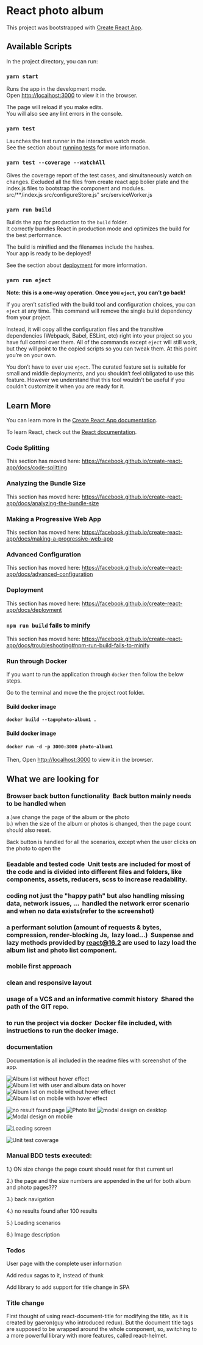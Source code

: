 
# React photo album
This project was bootstrapped with [Create React App](https://github.com/facebook/create-react-app).

## Available Scripts

In the project directory, you can run:

### `yarn start`

Runs the app in the development mode.<br>
Open [http://localhost:3000](http://localhost:3000) to view it in the browser.

The page will reload if you make edits.<br>
You will also see any lint errors in the console.

### `yarn test`

Launches the test runner in the interactive watch mode.<br>
See the section about [running tests](https://facebook.github.io/create-react-app/docs/running-tests) for more information.

### `yarn test --coverage --watchAll`
Gives the coverage report of the test cases, and simultaneously watch on changes.
Excluded all the files from create react app bolier plate and the index.js files to bootstrap the component and modules.<br>
src/**/index.js
src/configureStore.js"
src/serviceWorker.js

### `yarn run build`

Builds the app for production to the `build` folder.<br>
It correctly bundles React in production mode and optimizes the build for the best performance.

The build is minified and the filenames include the hashes.<br>
Your app is ready to be deployed!

See the section about [deployment](https://facebook.github.io/create-react-app/docs/deployment) for more information.

### `yarn run eject`

**Note: this is a one-way operation. Once you `eject`, you can’t go back!**

If you aren’t satisfied with the build tool and configuration choices, you can `eject` at any time. This command will remove the single build dependency from your project.

Instead, it will copy all the configuration files and the transitive dependencies (Webpack, Babel, ESLint, etc) right into your project so you have full control over them. All of the commands except `eject` will still work, but they will point to the copied scripts so you can tweak them. At this point you’re on your own.

You don’t have to ever use `eject`. The curated feature set is suitable for small and middle deployments, and you shouldn’t feel obligated to use this feature. However we understand that this tool wouldn’t be useful if you couldn’t customize it when you are ready for it.

## Learn More

You can learn more in the [Create React App documentation](https://facebook.github.io/create-react-app/docs/getting-started).

To learn React, check out the [React documentation](https://reactjs.org/).

### Code Splitting

This section has moved here: https://facebook.github.io/create-react-app/docs/code-splitting

### Analyzing the Bundle Size

This section has moved here: https://facebook.github.io/create-react-app/docs/analyzing-the-bundle-size

### Making a Progressive Web App

This section has moved here: https://facebook.github.io/create-react-app/docs/making-a-progressive-web-app

### Advanced Configuration

This section has moved here: https://facebook.github.io/create-react-app/docs/advanced-configuration

### Deployment

This section has moved here: https://facebook.github.io/create-react-app/docs/deployment

### `npm run build` fails to minify

This section has moved here: https://facebook.github.io/create-react-app/docs/troubleshooting#npm-run-build-fails-to-minify



### Run through Docker

If you want to run the application through `docker` then follow the below steps.

Go to the terminal and move the the project root folder.

#### Build docker image
#### `docker build --tag=photo-album1 .`

#### Build docker image
#### `docker run -d -p 3000:3000 photo-album1`

Then, Open [http://localhost:3000](http://localhost:3000) to view it in the browser.


## What we are looking for 

### Browser back button functionality  Back button mainly needs to be handled when <br>
a.)we change the page of the album or the photo<br>
b.) when the size of the album or photos is changed, then the page count should also reset.<br>

Back button is handled for all the scenarios, except when the user clicks on the photo to open the <br>

### Eeadable and tested code  Unit tests are included for most of the code and is divided into different files and folders, like components, assets, reducers, scss to increase readability.

### coding not just the "happy path" but also handling missing data, network issues, ...  handled the network error scenario and when no data exists(refer to the screenshot)

### a performant solution (amount of requests & bytes, compression, render-blocking Js,  lazy load...)  Suspense and lazy methods provided by react@16.2 are used to lazy load the album list and photo list component.

### mobile first approach  

### clean and responsive layout  

### usage of a VCS and an informative commit history  Shared the path of the GIT repo.

### to run the project via docker  Docker file included, with instructions to run the docker image.

### documentation 
Documentation is all included in the readme files with screenshot of the app.



![Album list without hover effect](https://github.com/apoorv173/react-photo-album/blob/master/screenshots/album-list-without-data.png)
![Album list with user and album data on hover](https://github.com/apoorv173/react-photo-album/blob/master/screenshots/album-list-with-data.png)
![Album list on mobile without hover effect](https://github.com/apoorv173/react-photo-album/blob/master/screenshots/album-list-mobile-without-data.png)
![Album list on mobile with hover effect](https://github.com/apoorv173/react-photo-album/blob/master/screenshots/album-list-mobile.png)

![no result found page](https://github.com/apoorv173/react-photo-album/blob/master/screenshots/no-result-found.png)
![Photo list](https://github.com/apoorv173/react-photo-album/blob/master/screenshots/photo-list.png)
![modal design on desktop](https://github.com/apoorv173/react-photo-album/blob/master/screenshots/modal-desktop.png)
![Modal design on mobile](https://github.com/apoorv173/react-photo-album/blob/master/screenshots/modal-mobile.png)

![Loading screen](https://github.com/apoorv173/react-photo-album/blob/master/screenshots/loading.png)


![Unit test coverage](https://github.com/apoorv173/react-photo-album/blob/master/screenshots/test-cases.png)

### Manual BDD tests executed:

1.) ON size change the page count should reset for that current url<br>

2.) the page and the size numbers are appended in the url for both album and photo pages???<br>

3.) back navigation<br>

4.) no results found after 100 results<br>

5.) Loading scenarios<br>

6.) Image description<br>


### Todos

User page with the complete user information<br>

Add redux sagas to it, instead of thunk<br>

Add library to add support for title change in SPA

### Title change
First thought of using react-document-title for modifying the title, as it is created by gaeron(guy who introduced redux).
But the document title tags are supposed to be wrapped around the whole component, so, switching to a more powerful library with more features, called react-helmet.
